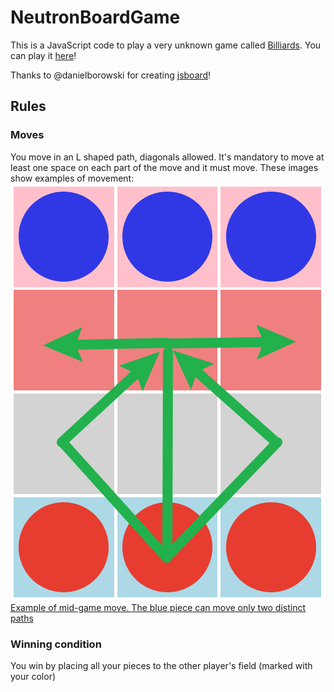 # NeutronBoardGame
This is a JavaScript code to play a very unknown game called [Billiards](https://boardgamegeek.com/boardgame/32987/billiards).
You can play it [here]()!

Thanks to @danielborowski for creating [jsboard](https://github.com/danielborowski/jsboard)!

## Rules
### Moves
You move in an L shaped path, diagonals allowed. It's mandatory to move at least one space on each part of the move and it must move. These images show examples of movement:
![Example of initial move. The middle red piece can take multiple paths to end up on the same spot](./images/move1.png)
[Example of mid-game move. The blue piece can move only two distinct paths](./images/move2.png)
### Winning condition
You win by placing all your pieces to the other player's field (marked with your color)
